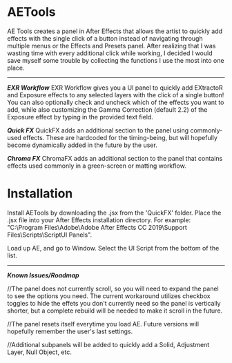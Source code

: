 # AETools
AE Tools creates a panel in After Effects that allows the artist to quickly add effects with the single click of a button instead of navigating through multiple menus or the Effects and Presets panel. After realizing that I was wasting time with every additional click while working, I decided I would save myself some trouble by collecting the functions I use the most into one place.

---

***EXR Workflow***
EXR Workflow gives you a UI panel to quickly add EXtractoR and Exposure effects to any selected layers with the click of a single button! You can also optionally check and uncheck which of the effects you want to add, while also customizing the Gamma Correction (default 2.2) of the Exposure effect by typing in the provided text field.

***Quick FX***
QuickFX adds an additional section to the panel using commonly-used effects. These are hardcoded for the timing-being, but will hopefully become dynamically added in the future by the user.

***Chroma FX***
ChromaFX adds an additional section to the panel that contains effects used commonly in a green-screen or matting workflow.

# Installation
Install AETools by downloading the .jsx from the 'QuickFX' folder. Place the .jsx file into your After Effects installation directory.
For example: "C:\Program Files\Adobe\Adobe After Effects CC 2019\Support Files\Scripts\ScriptUI Panels".

Load up AE, and go to Window. Select the UI Script from the bottom of the list.

-----

***Known Issues/Roadmap***

//The panel does not currently scroll, so you will need to expand the panel to see the options you need. The current workaround utilizes checkbox toggles to hide the effets you don't currently need so the panel is vertically shorter, but a complete rebuild will be needed to make it scroll in the future.

//The panel resets itself everytime you load AE. Future versions will hopefully remember the user's last settings.

//Additional subpanels will be added to quickly add a Solid, Adjustment Layer, Null Object, etc.
